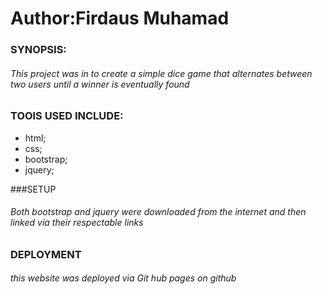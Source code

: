 # Author:Firdaus Muhamad

### SYNOPSIS:

###### This project was in to create a simple dice game that alternates between two users until a winner is eventually found

### TOOlS USED INCLUDE:
+ html;
+ css;
+ bootstrap;
+ jquery;

###SETUP
###### Both bootstrap and jquery were downloaded from the internet and then linked via their respectable links

### DEPLOYMENT
###### this website was deployed via Git hub  pages on github
